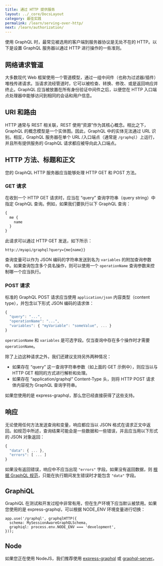 ```yaml
---
title: 通过 HTTP 提供服务
layout: ../_core/DocsLayout
category: 最佳实践
permalink: /learn/serving-over-http/
next: /learn/authorization/
---
```


使用 GraphQL 时，最常见被选用的客户端到服务器协议是无处不在的 HTTP。以下是设置 GraphQL 服务器以通过 HTTP 进行操作的一些准则。

## 网络请求管道
大多数现代 Web 框架使用一个管道模型，通过一组中间件（也称为过滤器/插件）堆栈传递请求。当请求流经管道时，它可以被检查、转换、修改、或是返回响应并终止。GraphQL 应当被放置在所有身份验证中间件之后，以便您在 HTTP 入口端点处理器中能够访问到相同的会话和用户信息。

## URI 和路由
HTTP 通常与 REST 相关联，REST 使用“资源”作为其核心概念。相比之下，GraphQL 的概念模型是一个实体图。因此，GraphQL 中的实体无法通过 URL 识别。相反，GraphQL 服务器在单个 URL /入口端点（通常是 `/graphql`）上运行，并且所有提供服务的 GraphQL 请求都应被导向此入口端点。

## HTTP 方法、标题和正文
您的 GraphQL HTTP 服务器应当能够处理 HTTP GET 和 POST 方法。

### GET 请求

在收到一个 HTTP GET 请求时，应当在 “query” 查询字符串（query string）中指定 GraphQL 查询。例如，如果我们要执行以下 GraphQL 查询：

```graphql
{
  me {
    name
  }
}
```

此请求可以通过 HTTP GET 发送，如下所示：

```
http://myapi/graphql?query={me{name}}
```

查询变量可以作为 JSON 编码的字符串发送到名为 `variables` 的附加查询参数中。如果查询包含多个具名操作，则可以使用一个 `operationName` 查询参数来控制哪一个应当执行。

### POST 请求

标准的 GraphQL POST 请求应当使用 `application/json` 内容类型（content type），并包含以下形式 JSON 编码的请求体：

```js
{
  "query": "...",
  "operationName": "...",
  "variables": { "myVariable": "someValue", ... }
}
```

`operationName` 和 `variables` 是可选字段。仅当查询中存在多个操作时才需要 `operationName`。

除了上边这种请求之外，我们还建议支持另外两种情况：

* 如果存在 “query” 这一查询字符串参数（如上面的 GET 示例中），则应当以与 HTTP GET 相同的方式进行解析和处理。
* 如果存在 “application/graphql” Content-Type 头，则将 HTTP POST 请求体内容视为 GraphQL 查询字符串。

如果您使用的是 express-graphql，那么您已经直接获得了这些支持。

## 响应

无论使用任何方法发送查询和变量，响应都应当以 JSON 格式在请求正文中返回。如规范中所述，查询结果可能会是一些数据和一些错误，并且应当用以下形式的 JSON 对象返回：

```js
{
  "data": { ... },
  "errors": [ ... ]
}
```

如果没有返回错误，响应中不应当出现 `"errors"` 字段。如果没有返回数据，则 [根据 GraphQL 规范](http://facebook.github.io/graphql/#sec-Data)，只能在执行期间发生错误时才能包含 `"data"` 字段。

## GraphiQL
GraphiQL 在测试和开发过程中非常有用，但在生产环境下应当默认被禁用。如果您使用的是 express-graphql，可以根据 NODE_ENV 环境变量进行切换：

```
app.use('/graphql', graphqlHTTP({
  schema: MySessionAwareGraphQLSchema,
  graphiql: process.env.NODE_ENV === 'development',
}));
```

## Node
如果您正在使用 NodeJS，我们推荐使用 [express-graphql](https://github.com/graphql/express-graphql) 或 [graphql-server](https://github.com/apollostack/graphql-server)。
